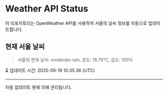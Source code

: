 
# Weather API Status

이 리포지토리는 OpenWeather API를 사용하여 서울의 날씨 정보를 자동으로 업데이트합니다.

## 현재 서울 날씨
> 서울의 현재 날씨: moderate rain, 온도: 18.76°C, 습도: 100%

⏳ 업데이트 시간: 2025-09-19 10:35:36 (UTC)

---
자동 업데이트 봇에 의해 관리됩니다.
